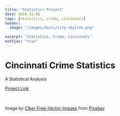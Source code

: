 ```yaml
---
title: "Statistics Project"
date: 2019-11-06
tags: [statistics, crime, cincinnati]
header:
  image: "/images/davis/city-skyline.png"
  
excerpt: "Statistics, Crime, Cincinnati"
mathjax: "true"
---
```


# Cincinnati Crime Statistics
A Statistical Analysis 

<a href="https://github.com/amodavis/Cincinnati_Stats">Project Link</a>

<br>
<br>
Image by <a href="https://pixabay.com/users/clker-free-vector-images-3736/?utm_source=link-attribution&amp;utm_medium=referral&amp;utm_campaign=image&amp;utm_content=48791">Clker-Free-Vector-Images</a> from <a href="https://pixabay.com/?utm_source=link-attribution&amp;utm_medium=referral&amp;utm_campaign=image&amp;utm_content=48791">Pixabay</a>
